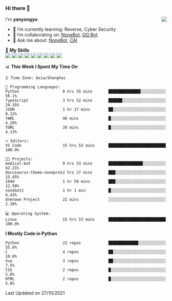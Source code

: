 ### Hi there 👋

<a href="#">
  <img align="right" src="https://github-readme-stats.vercel.app/api?username=yanyongyu&count_private=true&show_icons=true&bg_color=15,f2f7fd,E0EAFC" />
</a>

I'm **yanyongyu**

- 🌱 I’m currently learning: Reverse, Cyber Security
- 👯 I’m collaborating on: [NoneBot](https://github.com/nonebot), [QQ Bot](https://github.com/Mrs4s/go-cqhttp)
- 💬 Ask me about: [NoneBot](https://github.com/nonebot), [CAI](https://github.com/cscs181/CAI)

🌟 **My Skills**  
![](https://img.shields.io/badge/-Python-3e74a2?style=flat-square&logo=Python&logoColor=fff)
![](https://img.shields.io/badge/-Node.js-339933?style=flat-square&logo=Node.js&logoColor=fff)
![](https://img.shields.io/badge/-Vue-4fc08d?style=flat-square&logo=Vue.js&logoColor=fff)
![](https://img.shields.io/badge/-React-2d98ce?style=flat-square&logo=React&logoColor=fff)
![](https://img.shields.io/badge/-Docker-2496ED?style=flat-square&logo=Docker&logoColor=fff)
![](https://img.shields.io/badge/-Linux-000000?style=flat-square&logo=Linux&logoColor=fff)
![](https://img.shields.io/badge/-MySQL-4479A1?style=flat-square&logo=MySQL&logoColor=fff)
![](https://img.shields.io/badge/-Redis-DC382D?style=flat-square&logo=Redis&logoColor=fff)
![](https://img.shields.io/badge/-MongoDB-47A248?style=flat-square&logo=MongoDB&logoColor=fff)

<!--START_SECTION:waka-->
📊 **This Week I Spent My Time On** 

```text
⌚︎ Time Zone: Asia/Shanghai

💬 Programming Languages: 
Python                   8 hrs 55 mins       ██████████████░░░░░░░░░░░   56.1% 
TypeScript               3 hrs 52 mins       ██████░░░░░░░░░░░░░░░░░░░   24.35% 
JSON                     1 hr 17 mins        ██░░░░░░░░░░░░░░░░░░░░░░░   8.12% 
YAML                     40 mins             █░░░░░░░░░░░░░░░░░░░░░░░░   4.29% 
TOML                     39 mins             █░░░░░░░░░░░░░░░░░░░░░░░░   4.13%

🔥 Editors: 
VS Code                  15 hrs 53 mins      █████████████████████████   100.0%

🐱‍💻 Projects: 
medical-bot              9 hrs 53 mins       ███████████████░░░░░░░░░░   62.21% 
docusaurus-theme-nonepres2 hrs 27 mins       ███░░░░░░░░░░░░░░░░░░░░░░   15.45% 
2048                     1 hr 59 mins        ███░░░░░░░░░░░░░░░░░░░░░░   12.58% 
nonebot2                 1 hr 1 min          █░░░░░░░░░░░░░░░░░░░░░░░░   6.43% 
Unknown Project          22 mins             ░░░░░░░░░░░░░░░░░░░░░░░░░   2.38%

💻 Operating System: 
Linux                    15 hrs 53 mins      █████████████████████████   100.0%

```

**I Mostly Code in Python** 

```text
Python                   22 repos            █████████████░░░░░░░░░░░░   55.0% 
C                        4 repos             ██░░░░░░░░░░░░░░░░░░░░░░░   10.0% 
Vue                      3 repos             ██░░░░░░░░░░░░░░░░░░░░░░░   7.5% 
CSS                      2 repos             █░░░░░░░░░░░░░░░░░░░░░░░░   5.0% 
HTML                     2 repos             █░░░░░░░░░░░░░░░░░░░░░░░░   5.0%

```



 Last Updated on 27/10/2021
<!--END_SECTION:waka-->
